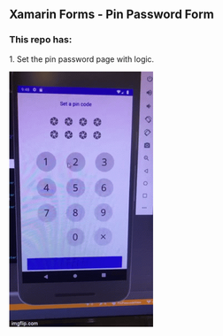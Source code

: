 ## Xamarin Forms - Pin Password Form
### This repo has:
<p>1. Set the pin password page with logic. </p>
<img src="xamarinPinView.gif" />
